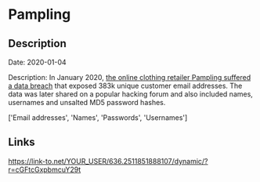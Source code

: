 # Pampling

## Description

Date: 2020-01-04

Description:
In January 2020, <a href="https://www.elespanol.com/omicrono/20200308/comprado-camiseta-pampling-cambia-contrasena-seguridad/473202676_0.html" target="_blank" rel="noopener">the online clothing retailer Pampling suffered a data breach</a> that exposed 383k unique customer email addresses. The data was later shared on a popular hacking forum and also included names, usernames and unsalted MD5 password hashes.


['Email addresses', 'Names', 'Passwords', 'Usernames']

## Links

https://link-to.net/YOUR_USER/636.2511851888107/dynamic/?r=cGFtcGxpbmcuY29t
